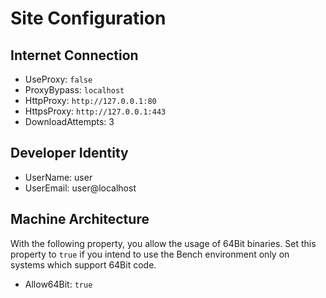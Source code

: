 # Site Configuration

## Internet Connection

* UseProxy: `false`
* ProxyBypass: `localhost`
* HttpProxy: `http://127.0.0.1:80`
* HttpsProxy: `http://127.0.0.1:443`
* DownloadAttempts: 3

## Developer Identity

* UserName: user
* UserEmail: user@localhost

## Machine Architecture

With the following property, you allow the usage of 64Bit binaries.
Set this property to `true` if you intend to use the Bench environment
only on systems which support 64Bit code.

* Allow64Bit: `true`
